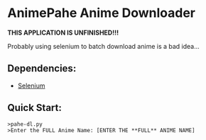 # AnimePahe Anime Downloader

**THIS APPLICATION IS UNFINISHED!!!**

Probably using selenium to batch download anime is a bad idea...

## Dependencies:
- [Selenium](https://pypi.org/project/selenium/)

## Quick Start:
```console
>pahe-dl.py
>Enter the FULL Anime Name: [ENTER THE **FULL** ANIME NAME]
```
